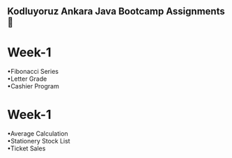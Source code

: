 ## Kodluyoruz Ankara Java Bootcamp Assignments :rocket:

# Week-1

•Fibonacci Series<br>
•Letter Grade<br>
•Cashier Program

# Week-1

•Average Calculation<br>
•Stationery Stock List<br>
•Ticket Sales

